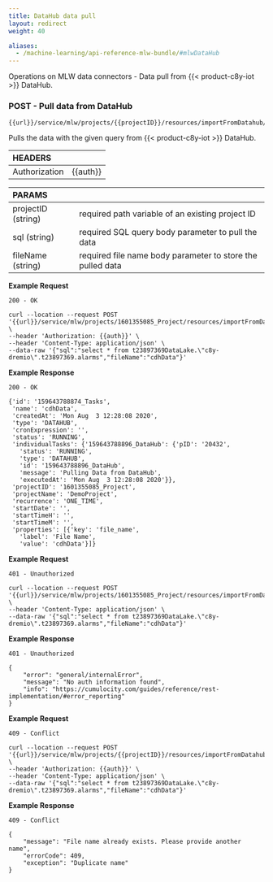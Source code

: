 ```yaml
---
title: DataHub data pull
layout: redirect
weight: 40

aliases:
  - /machine-learning/api-reference-mlw-bundle/#mlwDataHub
---
```


Operations on MLW data connectors - Data pull from {{< product-c8y-iot >}} DataHub.

### POST - Pull data from DataHub

```
{{url}}/service/mlw/projects/{{projectID}}/resources/importFromDatahub/data
```

Pulls the data with the given query from {{< product-c8y-iot >}} DataHub.

|HEADERS||
|:---|:---|
|Authorization|{{auth}}

|PARAMS||
|:---|:---|
|projectID (string)| required path variable of an existing project ID
|sql (string)| required SQL query body parameter to pull the data
|fileName (string)| required file name body parameter to store the pulled data

**Example Request**

```
200 - OK

curl --location --request POST '{{url}}/service/mlw/projects/1601355085_Project/resources/importFromDatahub/data' \
--header 'Authorization: {{auth}}' \
--header 'Content-Type: application/json' \
--data-raw '{"sql":"select * from t23897369DataLake.\"c8y-dremio\".t23897369.alarms","fileName":"cdhData"}'
```

**Example Response**

```
200 - OK

{'id': '159643788874_Tasks',
 'name': 'cdhData',
 'createdAt': 'Mon Aug  3 12:28:08 2020',
 'type': 'DATAHUB',
 'cronExpression': '',
 'status': 'RUNNING',
 'individualTasks': {'159643788896_DataHub': {'pID': '20432',
   'status': 'RUNNING',
   'type': 'DATAHUB',
   'id': '159643788896_DataHub',
   'message': 'Pulling Data from DataHub',
   'executedAt': 'Mon Aug  3 12:28:08 2020'}},
 'projectID': '1601355085_Project',
 'projectName': 'DemoProject',
 'recurrence': 'ONE_TIME',
 'startDate': '',
 'startTimeH': '',
 'startTimeM': '',
 'properties': [{'key': 'file_name',
   'label': 'File Name',
   'value': 'cdhData'}]}
```

**Example Request**

```
401 - Unauthorized

curl --location --request POST '{{url}}/service/mlw/projects/1601355085_Project/resources/importFromDatahub/data' \
--header 'Content-Type: application/json' \
--data-raw '{"sql":"select * from t23897369DataLake.\"c8y-dremio\".t23897369.alarms","fileName":"cdhData"}'
```

**Example Response**

```
401 - Unauthorized

{
    "error": "general/internalError",
    "message": "No auth information found",
    "info": "https://cumulocity.com/guides/reference/rest-implementation/#error_reporting"
}
```

**Example Request**

```
409 - Conflict

curl --location --request POST '{{url}}/service/mlw/projects/{{projectID}}/resources/importFromDatahub/data' \
--header 'Authorization: {{auth}}' \
--header 'Content-Type: application/json' \
--data-raw '{"sql":"select * from t23897369DataLake.\"c8y-dremio\".t23897369.alarms","fileName":"cdhData"}'
```

**Example Response**

```
409 - Conflict

{
    "message": "File name already exists. Please provide another name",
    "errorCode": 409,
    "exception": "Duplicate name"
}
```
